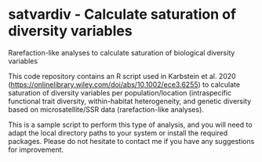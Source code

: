 # satvardiv - Calculate saturation of diversity variables
Rarefaction-like analyses to calculate saturation of biological diversity variables

This code repository contains an R script used in Karbstein et al. 2020 (https://onlinelibrary.wiley.com/doi/abs/10.1002/ece3.6255) to calculate saturation of diversity variables per population/location (intraspecific functional trait diversity, within-habitat heterogeneity, and genetic diversity based on microsatellite/SSR data (rarefaction-like analyses).  

This is a sample script to perform this type of analysis, and you will need to adapt the local directory paths to your system or install the required packages. Please do not hesitate to contact me if you have any suggestions for improvement.
